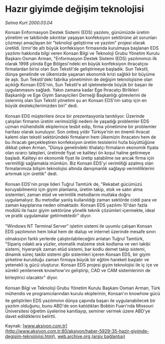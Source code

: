 # Hazır giyimde değişim teknolojisi

*Selma Kurt 2000.03.04*

<font class="agenda2NewsSpot">
 Konsan Enformasyon Destek Sistemi (EDS) yazılımı, günümüzde üretim yönetimi ve takibinde sıkıntılar yaşayan konfeksiyon sektörüne ait sorunları çözmeyi amaçlayan bir "teknoloji geliştirme ve yazılım" projesi olarak üretildi.
</font>
<font class="newsDetail">
 İzmir'de altı büyük konfeksiyon firmasında kurulmaya başlanan EDS yazılımı hakkında bilgi veren Konsan Bilgi ve Teknoloji Grubu Yönetim Kurulu Başkanı Osman Arman, "Enformasyon Destek Sistemi (EDS) yazılımımızı ilk olarak 1998 yılında Ege Bölgesi'ndeki en büyük konfeksiyon ihracatçısı firmalardan birisi olan Sun Tekstil'de geliştirmeye başladık. Sun Tekstil, dünya genelinde ve ülkemizde yaşanan ekonomik krizi sağlıklı bir büyüme ile aştı. Sun Tekstil'deki fabrika yönetiminin de değişim teknolojisine olan açıklığı Konsan EDS'nin, Sun Tekstil'e ait işletmelerde büyük bir başarı ile uygulanmasını sağladı. Yakın zamana kadar Ege İhracatçı Birlikleri Başkanlığı ve Ege Giyim Sanayicileri Derneği Başkanlığı görevlerini de üslenmiş olan Sun Tekstil yönetimi şu an Konsan EDS'nin satışı için en büyük destekçilerimizden biri" dedi.
 <br/>
 <br/>
 Konsan EDS müşterilere önce bir prezentasyonla tanıtılıyor. Üzerinde çalışılan firmanın üretim verimsizliği nedeni ile yaşadığı problemler EDS uzman mühendislik ekiplerince tesbit edip, firma yönetimine bir problemler haritası olarak sunuluyor. Son onbeş yıldır Türkiye'nin en önemli ihracat kalemi olan tekstil sektöründeki firmaların hem ülkemizin ihracatını hem de bu ihracatı gerçekleştiren konfeksiyon üretim tesislerini hızla büyüttüğüne dikkat çeken Arman, "Dünya genelindeki ithalatçı firmaların ekonomik fiyata olan ısrarcı talepleri, üretimde fiyat ve kaliteyi ön koşul haline getirmeye başladı. Kaliteyi en ekonomik fiyat ile üretip satabilme ise ancak firma için verimliliği sağlamakla mümkün. Biz Konsan EDS'yi verimliliği azalmış olan firmalarımıza bilişim teknolojisi altında danışmanlık sağlayıp verimliliklerini artırmak için ürettik" dedi.
 <br/>
 <br/>
 Konsan EDS'nin proje lideri Tuğrul Tamtürk de, "Rekabet gücümüzü koruyabilmemiz için giyim planlama, üretim takip, stok ve satın alma sistemleri, zaman etüd ve verimlilik metodlarını mutlaka doğru uygulamalıyız. Bu metodlar yanlış kullanıldığı zaman sektörde ciddi para ve zaman kayıplarına neden olmaktadır. Konsan EDS yazılımı 10'dan fazla modülü ile hazır giyim sektörüne yönelik teknik çözümleri içermekte, ideal ve pratik uygulamalar getirmektedir" diyor.
 <br/>
 <br/>
 "Windows NT Terminal Server" işletim sistemi ile uyumlu çalışan Konsan EDS yazılımının hem lokal hem de dialup ve internet üzerinde mesafe sınırı olmaksızın farklı yerlerde çalıştırılabileceğini anlatan Tuğrul Tamtürk, "Sipariş odaklı ara yüzler, otomatik malzeme stok kodlama ve veri takibi sistemi, hiyerarşik zaman etüd sistemi, bar kodlu demet takip sistemi, dinamik süreç takibi sistemi gibi sistemleri içeren Konsan EDS, bir giyim şirketine kurulduğu zaman firmaya büyük bir eğitim hareketi başlatır ve yetenekli iş gücü oluşturur. Konsan EDS projesi giyim teknolojisi ile iç içe ve sürekli yenilenerek knowhow'ını geliştirip, CAD ve CAM sistemlerinin de birleştirici olacaktır" diyor.
 <br/>
 <br/>
 Konsan Bilgi ve Teknoloji Grubu Yönetim Kurulu Başkanı Osman Arman, Türk mühendis ve programcılarından kurulu ekiplerinin, Konsan'ın knowhow gücü ile geliştirilen EDS yazılımının dünya çapında başarı ile uygulanabilecek bir yazılım olduğunu, bunu ABD'de son katıldıkları Bobbin Fuarı'nda Missouri Üniversitesi öğretim üyelerine kanıtlayıp, seminer vermek üzere ABD'ye davet edildiklerini belirtti.
 <br/>
</font>

Kaynak: [www.aksiyon.com.tr](http://www.aksiyon.com.tr:80/aksiyon/haber-5929-35-hazir-giyimde-degisim-teknolojisi.html), [web.archive.org (arşiv bağlantısı)](http://web.archive.org/web/20101010170353/http://www.aksiyon.com.tr:80/aksiyon/haber-5929-35-hazir-giyimde-degisim-teknolojisi.html)
